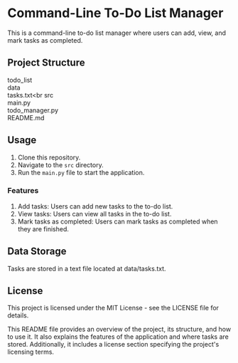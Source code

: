 # Command-Line To-Do List Manager

This is a command-line to-do list manager where users can add, view, and mark tasks as completed.

## Project Structure

todo_list<br>
    data<br>
        tasks.txt<br
    src<br>
        main.py<br>
        todo_manager.py<br>
    README.md<br>


## Usage

1. Clone this repository.
2. Navigate to the `src` directory.
3. Run the `main.py` file to start the application.

### Features
1. Add tasks: Users can add new tasks to the to-do list.
2. View tasks: Users can view all tasks in the to-do list.
3. Mark tasks as completed: Users can mark tasks as completed when they are finished.

## Data Storage
Tasks are stored in a text file located at data/tasks.txt.

## License
This project is licensed under the MIT License - see the LICENSE file for details.

This README file provides an overview of the project, its structure, and how to use it. It also explains the features of the application and where tasks are stored. Additionally, it includes a license section specifying the project's licensing terms.
